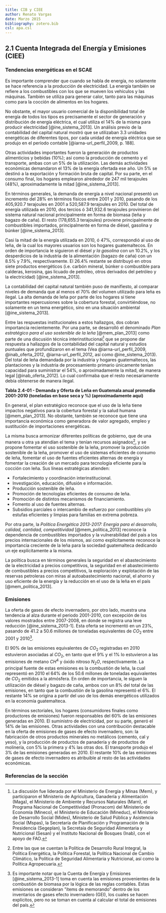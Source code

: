 ```yaml
---
title: CIB y CIEE
author: Renato Vargas
date: Marzo 2015
bibliography: zotero.bib
csl: apa.csl
---
```


<!-- instalar pandoc, latex y correr esto en una terminal:
pandoc -o iae-2_4.docx --filter pandoc-citeproc iae-2_4.md -->

<!-- Cada una de las siguientes cuentas presentará un análisis en relación a la cuenta y cómo han sido las tendencias en los sistemas ambientales hasta la fecha.
Cada cuenta analizará la situación actual, las tendencias, las respuestas que pueden influir en las tendencias y cuáles pueden ser las potenciales política orientas al capital en análisis. -->


## 2.1 Cuenta Integrada del Energía y Emisiones (CIEE) 

<!-- Qué quiero decir:  

**¿Cuál es el estado actual de la Estrategia Nacional para la Producción y Uso de Leña?**

Se está implementando a través de una mesa de coordinación interinstitucional, en donde participa el Ministerio de Energía y Minas, el Ministerio de Salud, el Ministerio de Educación y el Instituto Nacional de Bosques. -->

### Tendencias energéticas en el SCAE

Es importante comprender que cuando se habla de energía, no solamente se hace referencia a la producción de electricidad. La energía también se refiere a los combustibles con los que se mueven los vehículos y las máquinas. También se utiliza para generar calor, tanto para las máquinas como para la cocción de alimentos en los hogares. 

No obstante, el mayor usuario comercial de la disponibilidad total de energía de todos los tipos es precisamente el sector de generación y distribución de energía eléctrica, el cual utiliza el 14% de la misma para producir electricidad [@ine_sistema_2013]. Un análisis previo de la contabilidad del capital natural mostró que se utilizaban 3.3 unidades energéticas de diferentes tipos, por cada unidad de energía eléctrica que se produjo en el período contable [@iarna-url_perfil_2009, p. 188].

Otras actividades importantes fueron la generación de productos alimenticios y bebidas (10%); así como la producción de cemento y el transporte, ambas con un 5% de la utilización. Las demás actividades económicas demandaron el 13% de la energía ofertada ese año. Un 5% se destinó a la exportación y formación bruta de capital. Por su parte, en el consumo final, los hogares emplearon alrededor de 247 mil terajoules (48%), aproximadamente la mitad [@ine_sistema_2013].

En términos generales, la demanda de energía a nivel nacional presentó un incremento del 28% en términos físicos entre 2001 y 2010, pasando de los 405,920.7 terajoules en 2001 a 520,587.9 terajoules en 2010. Del total de energía utilizada en 2010, dos tercios ó 341,932.6 terajoules provinieron del sistema natural nacional principalmente en forma de biomasa (leña y bagazo de caña). El resto (178,655.3 terajoules) proviene principalmente de combustibles importados, principalmente en forma de diésel, gasolina y búnker [@ine_sistema_2013]. 

Casi la mitad de la energía utilizada en 2010, ó 47%, correspondió al uso de leña, de la cual los mayores usuarios son los hogares guatemaltecos. En orden de importancia le siguieron el diésel _y la gasolina_ con un 10.2%, y los desperdicios de la industria de la alimentación (bagazo de caña) con un 8.5% y 7.9%, respectivamente. El 26.4% restante se distribuyó en otros siete productos energéticos (i.e. carbón mineral, búnker o combustible para calderas, kerosina, gas licuado de petróleo, otros derivados del petróleo y la electricidad) [@ine_sistema_2013]. 

La contabilidad del capital natural también puso de manifiesto, al comparar niveles de demanda que al menos el 70% del volumen utilizado para leña es ilegal. La alta demanda de leña por parte de los hogares sí tiene importantes repercusiones sobre la cobertura forestal, convirtiéndose, no solamente en un tema energético, sino en una situación ambiental [@ine_sistema_2013].

Entre las respuestas institucionales a estos hallazgos, dos cobran importancia recientemente. Por una parte, se desarrolló el denominado _Plan estratégico para el uso sostenible de la leña_ [@mem_plan_2013] como parte de una discusión técnica interinstitucional[^1] que se propone dar respuesta a hallazgos de la contabilidad del capital natural y estudios puntuales que profundizaron en el tema (Vea @iarna-url_perfil_2009, @inab_oferta_2012, @iarna-url_perfil_2012, así como @ine_sistema_2013). Del total de leña demandada por la industria y hogares guatemaltecos, las plantaciones y la industria de procesamiento primario únicamente tenían capacidad para suministrar el 54%, o aproximadamente la mitad, de manera legal [@inab_oferta_2012]. Lo cual confirmaba que el resto necesariamente debía obtenerse de manera ilegal.

**Tabla 2.4-01 - Demanda y Oferta de Leña en Guatemala anual promedio 2001-2010
(toneladas en base seca y %) (aproximadamente aquí)**

En general, el plan estratégico reconoce que el uso de la leña tiene impactos negativos para la cobertura forestal y la salud humana [@mem_plan_2013]. No obstante, también se reconoce que tiene una importancia económica como generadora de valor agregado, empleo y sustitución de importaciones energéticas.

La misma busca armonizar diferentes políticas de gobierno, que de una manera u otra ya atendían el tema y tenían recursos asignados[^2], y se propone fomentar el uso sostenible de la leña, promover la producción sostenible de la leña, promover el uso de sistemas eficientes de consumo de leña, fomentar el uso de fuentes eficientes alternas de energía y fomentar la creación de un mercado para tecnología eficiente para la cocción con leña. Sus líneas estratégicas atienden:

* Fortalecimiento y coordinación interinstitucional.
* Investigación, educación, difusión e información.
* Producción sostenible de leña.
* Promoción de tecnologías eficientes de consumo de leña.
* Promoción de distintos mecanismos de financiamiento.
* Fomento al uso de fuentes alternas.
* Subsidios parciales o intercambio de esfuerzo por combustibles y/o estufas eficientes y limpias para familias en extrema pobreza.

Por otra parte, la _Política Energética 2013-2017: Energía para el desarrollo, calidad, cantidad, competitividad_ [@mem_politica_2013] reconoce la dependencia de combustibles importados y la vulnerabilidad del país a los precios internacionales de los mismos, así como explícitamente reconoce la importancia creciente de la leña para la sociedad guatemalteca dedicando un eje explícitamente a la misma.

La política busca en términos generales la seguridad en el abastecimiento de la electricidad a precios competitivos, la seguridad en el abastecimiento de combustibles a precios competitivos, la exploración y explotación de las reservas petroleras con miras al autoabastecimiento nacional, el ahorro y uso eficiente de la energía y la reducción en el uso de la leña en el país [@mem_politica_2013].


[^2]: Entre las que se cuentan la Política de Desarrollo Rural Integral, la Política Energética, la Política Forestal, la Política Nacional de Cambio Climático, la Política de Seguridad Alimentaria y Nutricional, así como la Política Agropecuaria.

[^1]: La discusión fue liderada por el Ministerio de Energía y Minas (Mem), y participaron el Ministerio de Agricultura, Ganadería y Alimentación (Maga), el Ministerio de Ambiente y Recursos Naturales (Marn), el Programa Nacional de Competitividad (Pronacom) del Ministerio de Economía (Mineco), el Ministerio de Educación (Mineduc), el Ministerio de Desarrollo Social (Mides), Ministerio de Salud Pública y Asistencia Social (Mspas), la Secretaría de Planificación y Programación de la Presidencia (Segeplan), la Secretaía de Seguridad Alimentaria y Nutricional (Sesan) y el Instituto Nacional de Bosques (Inab), con el apoyo de FAO.


### Emisiones

La oferta de gases de efecto invernadero, por otro lado, muestra una tendencia al alza durante el periodo 2001-2010, con excepción de los valores mostrados entre 2007-2008, en donde se registra una leve reducción [@ine_sistema_2013-1]. Esta oferta se incrementó en un 23%, pasando de 41.2 a 50.6 millones de toneladas equivalentes de $CO_2$ entre 2001 y 2010[^3].

[^3]: Es importante notar que la Cuenta de Energía y Emisiones [@ine_sistema_2013-1] toma en cuenta las emisiones provenientes de la combustión de biomasa por la lógica de las reglas contables. Estas emisiones se consideran "ítems de memorando" dentro de los inventarios de gases efecto invernadero (GEI), los cuales se hacen explícitos, pero no se toman en cuenta al calcular el total de emisiones del país.

El 90% de las emisiones equivalentes de $CO_2$ registradas en 2010 estuvieron asociadas al $CO_2$, en tanto que el 9% y el 1% lo estuvieron a las emisiones de metano $CH^4$ y óxido nitroso $N_2O$, respectivamente. La principal fuente de estas emisiones es la combustión de leña, la cual representó en 2010 el 64% de los 50.6 millones de toneladas equivalentes de $CO_2$ emitidos a la atmósfera. En orden de importancia, le siguen la utilización de diésel y bagazo de caña, ambos con un 8% del total de las emisiones, en tanto que la combustión de la gasolina representó el 6%. El restante 14% se origina a partir del uso de los demás energéticos utilizados en la economía guatemalteca.

En términos sectoriales, los hogares (consumidores finales como productores de emisiones) fueron responsables del 60% de las emisiones generadas en 2010. El suministro de electricidad, por su parte, generó el 14% de las emisiones. Otras actividades con una contribución destacable en la oferta de emisiones de gases de efecto invernadero, son: la fabricación de otros productos minerales no metálicos (cemento, cal y yeso), y la producción de productos de panadería y de productos de molinería, con 5% la primera y 4% las otras dos. El transporte produjo el 3% de las emisiones generadas en 2010. El restante 10% de las emisiones de gases de efecto invernadero es atribuible al resto de las actividades económicas.

### Referencias de la sección








